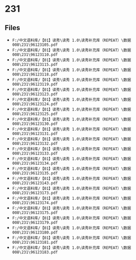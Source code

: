 # 231

## Files

- `F:/中文语料库/【01】读秀\读秀 1.0\读秀补充库（REPEAT）\数据008\231\96123105.pdf`
- `F:/中文语料库/【01】读秀\读秀 1.0\读秀补充库（REPEAT）\数据008\231\96123110.pdf`
- `F:/中文语料库/【01】读秀\读秀 1.0\读秀补充库（REPEAT）\数据008\231\96123115.pdf`
- `F:/中文语料库/【01】读秀\读秀 1.0\读秀补充库（REPEAT）\数据008\231\96123118.pdf`
- `F:/中文语料库/【01】读秀\读秀 1.0\读秀补充库（REPEAT）\数据008\231\96123119.pdf`
- `F:/中文语料库/【01】读秀\读秀 1.0\读秀补充库（REPEAT）\数据008\231\96123123.pdf`
- `F:/中文语料库/【01】读秀\读秀 1.0\读秀补充库（REPEAT）\数据008\231\96123124.pdf`
- `F:/中文语料库/【01】读秀\读秀 1.0\读秀补充库（REPEAT）\数据008\231\96123125.pdf`
- `F:/中文语料库/【01】读秀\读秀 1.0\读秀补充库（REPEAT）\数据008\231\96123130.pdf`
- `F:/中文语料库/【01】读秀\读秀 1.0\读秀补充库（REPEAT）\数据008\231\96123131.pdf`
- `F:/中文语料库/【01】读秀\读秀 1.0\读秀补充库（REPEAT）\数据008\231\96123132.pdf`
- `F:/中文语料库/【01】读秀\读秀 1.0\读秀补充库（REPEAT）\数据008\231\96123133.pdf`
- `F:/中文语料库/【01】读秀\读秀 1.0\读秀补充库（REPEAT）\数据008\231\96123134.pdf`
- `F:/中文语料库/【01】读秀\读秀 1.0\读秀补充库（REPEAT）\数据008\231\96123135.pdf`
- `F:/中文语料库/【01】读秀\读秀 1.0\读秀补充库（REPEAT）\数据008\231\96123143.pdf`
- `F:/中文语料库/【01】读秀\读秀 1.0\读秀补充库（REPEAT）\数据008\231\96123173.pdf`
- `F:/中文语料库/【01】读秀\读秀 1.0\读秀补充库（REPEAT）\数据008\231\96123174.pdf`
- `F:/中文语料库/【01】读秀\读秀 1.0\读秀补充库（REPEAT）\数据008\231\96123175.pdf`
- `F:/中文语料库/【01】读秀\读秀 1.0\读秀补充库（REPEAT）\数据008\231\96123179.pdf`
- `F:/中文语料库/【01】读秀\读秀 1.0\读秀补充库（REPEAT）\数据008\231\96123180.pdf`
- `F:/中文语料库/【01】读秀\读秀 1.0\读秀补充库（REPEAT）\数据008\231\96123181.pdf`
- `F:/中文语料库/【01】读秀\读秀 1.0\读秀补充库（REPEAT）\数据008\231\96123183.pdf`
